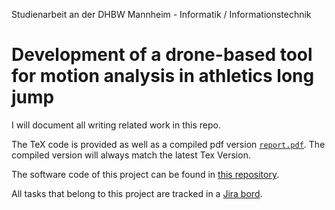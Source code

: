 Studienarbeit an der DHBW Mannheim - Informatik / Informationstechnik

# Development of a drone-based tool for motion analysis in athletics long jump
I will document all writing related work in this repo.

The TeX code is provided as well as a compiled pdf version [`report.pdf`](report.pdf).
The compiled version will always match the latest Tex Version.

The software code of this project can be found in [this repository](https://github.com/JF631/FLYJUMP).

All tasks that belong to this project are tracked in a [Jira bord](https://flyjump.atlassian.net/jira/core/projects/FLYJ/timeline).
